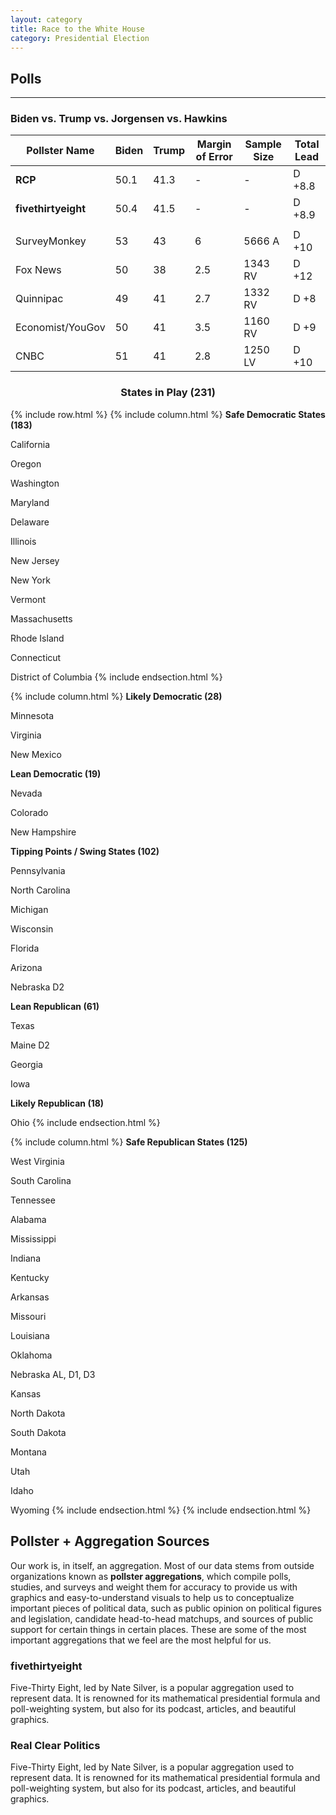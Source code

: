 ```yaml
---
layout: category
title: Race to the White House
category: Presidential Election
---
```


## Polls

---

### Biden vs. Trump vs. Jorgensen vs. Hawkins

| Pollster Name | Biden | Trump | Margin of Error | Sample Size | Total  Lead |
| --- | --- | --- | --- | --- | --- |
| **RCP** | 50.1 | 41.3 | - | - | D +8.8 |
| **fivethirtyeight** | 50.4 | 41.5 | - | - | D +8.9 |
| | | | | | |
| SurveyMonkey | 53 | 43 | 6 | 5666 A | D +10 |
| Fox News | 50 | 38 | 2.5 | 1343 RV | D +12 |
| Quinnipac | 49| 41 | 2.7 | 1332 RV | D +8 |
| Economist/YouGov | 50 | 41 | 3.5 | 1160 RV | D +9 |
| CNBC | 51 | 41 | 2.8 | 1250 LV | D +10 |

<h3 style="text-align: center;">States in Play (231)</h3>

{% include row.html %}
{% include column.html %}
**Safe Democratic States (183)**

California

Oregon

Washington

Maryland

Delaware

Illinois

New Jersey

New York

Vermont

Massachusetts

Rhode Island

Connecticut

District of Columbia
{% include endsection.html %} <!-- End Column -->

{% include column.html %}
**Likely Democratic (28)**

Minnesota

Virginia

New Mexico

**Lean Democratic (19)**

Nevada

Colorado

New Hampshire

**Tipping Points / Swing States (102)**

Pennsylvania

North Carolina

Michigan

Wisconsin

Florida

Arizona

Nebraska D2

**Lean Republican (61)**

Texas

Maine D2

Georgia

Iowa

**Likely Republican (18)**

Ohio
{% include endsection.html %} <!-- end column -->

{% include column.html %}
**Safe Republican States (125)**

West Virginia

South  Carolina

Tennessee

Alabama

Mississippi

Indiana

Kentucky

Arkansas

Missouri

Louisiana

Oklahoma

Nebraska AL, D1, D3

Kansas

North Dakota

South Dakota

Montana

Utah

Idaho

Wyoming
{% include endsection.html %} <!-- end column -->
{% include endsection.html %} <!-- end row -->

## Pollster + Aggregation Sources

Our work is, in itself, an aggregation. Most of our data stems from outside organizations known as **pollster aggregations**, which compile polls, studies, and surveys and weight them for accuracy to provide us with graphics and easy-to-understand visuals to help us to conceptualize important pieces of political data, such as public opinion on political figures and legislation, candidate head-to-head matchups, and sources of public support for certain things in certain places. These are some of the most important aggregations that we feel are the most helpful for us.

### fivethirtyeight

Five-Thirty Eight, led by Nate Silver, is a popular aggregation used to represent data. It is renowned for its mathematical presidential formula and poll-weighting system, but also for its podcast, articles, and beautiful graphics.

### Real Clear Politics

Five-Thirty Eight, led by Nate Silver, is a popular aggregation used to represent data. It is renowned for its mathematical presidential formula and poll-weighting system, but also for its podcast, articles, and beautiful graphics.